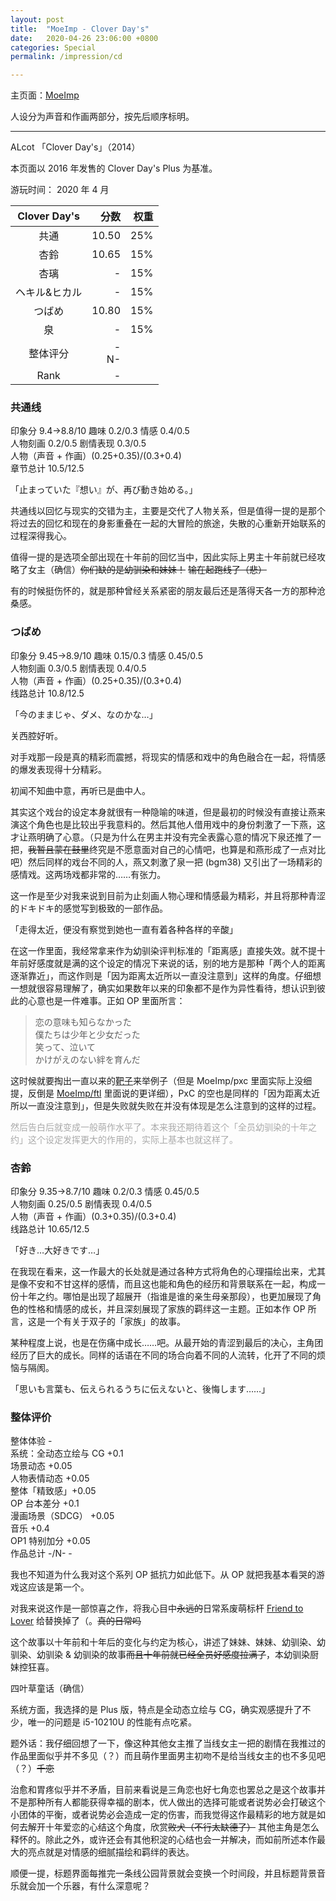 ```yaml
---
layout: post
title:  "MoeImp - Clover Day's"
date:   2020-04-26 23:06:00 +0800
categories: Special
permalink: /impression/cd

---
```


主页面：[MoeImp](http://yoro.xyz/impression)

人设分为声音和作画两部分，按先后顺序标明。

---

ALcot 「Clover Day's」（2014）

本页面以 2016 年发售的 Clover Day's Plus 为基准。

游玩时间： 2020 年 4 月

| Clover Day's | 分数 | 权重 |
| :---------------: |---: |---: |
| 共通 | 10.50 |25%|
| 杏鈴 | 10.65 |15%|
| 杏璃 | - |15%|
| ヘキル&ヒカル | - |15%|
| つばめ | 10.80 |15%|
| 泉 | - |15%|
| 整体评分 | -<br />N- | |
|Rank| - | |

### 共通线

印象分 9.4→8.8/10 趣味 0.2/0.3 情感 0.4/0.5  
人物刻画 0.2/0.5 剧情表现 0.3/0.5  
人物（声音 + 作画）(0.25+0.35)/(0.3+0.4)  
章节总计 10.5/12.5

「止まっていた『想い』が、再び動き始める。」

共通线以回忆与现实的交错为主，主要是交代了人物关系，但是值得一提的是那个将过去的回忆和现在的身影重叠在一起的大冒险的旅途，失散的心重新开始联系的过程深得我心。

值得一提的是选项全部出现在十年前的回忆当中，因此实际上男主十年前就已经攻略了女主（确信）~~你们缺的是幼驯染和妹妹！~~ ~~输在起跑线了（悲）~~

有的时候挺伤怀的，就是那种曾经关系紧密的朋友最后还是落得天各一方的那种沧桑感。

### つばめ

印象分 9.45→8.9/10 趣味 0.15/0.3 情感 0.45/0.5  
人物刻画 0.3/0.5 剧情表现 0.4/0.5  
人物（声音 + 作画）(0.25+0.35)/(0.3+0.4)  
线路总计 10.8/12.5

「今のままじゃ、ダメ、なのかな…」

关西腔好听。

对手戏那一段是真的精彩而震撼，将现实的情感和戏中的角色融合在一起，将情感的爆发表现得十分精彩。

初闻不知曲中意，再听已是曲中人。

其实这个戏台的设定本身就很有一种隐喻的味道，但是最初的时候没有直接让燕来演这个角色也是比较出乎我意料的。然后其他人借用戏中的身份刺激了一下燕，这才让燕明确了心意。（只是为什么在男主并没有完全表露心意的情况下泉还推了一把，~~我暂且蒙在鼓里~~终究是不愿意面对自己的心情吧，也算是和燕形成了一点对比吧）然后同样的戏台不同的人，燕又刺激了泉一把 (bgm38) 又引出了一场精彩的感情戏。这两场戏都非常的……有张力。

这一作是至少对我来说到目前为止刻画人物心理和情感最为精彩，并且将那种青涩的ドキドキ的感觉写到极致的一部作品。

「走得太近，便没有察觉到她也一直有着各种各样的辛酸」

在这一作里面，我经常拿来作为幼驯染评判标准的「距离感」直接失效。就不提十年前好感度就是满的这个设定的情况下来说的话，别的地方是那种「两个人的距离逐渐靠近」，而这作则是「因为距离太近所以一直没注意到」这样的角度。仔细想一想就很容易理解了，确实如果数年以来的印象都不是作为异性看待，想认识到彼此的心意也是一件难事。正如 OP 里面所言：

> 恋の意味も知らなかった  
> 僕たちは少年と少女だった  
> 笑って、泣いて  
> かけがえのない絆を育んだ    

这时候就要掏出一直以来的[靶子](http://yoro.xyz/impression/pxc#空)来举例子（但是 MoeImp/pxc 里面实际上没细提，反倒是 [MoeImp/ftl](http://yoro.xyz/impression/ftl) 里面说的更详细），PxC 的空也是同样的「因为距离太近所以一直没注意到」，但是失败就失败在并没有体现是怎么注意到的这样的过程。

<p style="color: #AAAAAA">然后告白后就变成一般萌作水平了。本来我还期待着这个「全员幼驯染的十年之约」这个设定发挥更大的作用的，实际上基本也就这样了。</p>

### 杏鈴

印象分 9.35→8.7/10 趣味 0.2/0.3 情感 0.45/0.5  
人物刻画 0.25/0.5 剧情表现 0.4/0.5  
人物（声音 + 作画）(0.3+0.35)/(0.3+0.4)  
线路总计 10.65/12.5

「好き…大好きです…」

在我现在看来，这一作最大的长处就是通过各种方式将角色的心理描绘出来，尤其是像不安和不甘这样的感情，而且这也能和角色的经历和背景联系在一起，构成一份十年之约。哪怕是出现了超展开（指谁是谁的亲生母亲那段），也更加展现了角色的性格和情感的成长，并且深刻展现了家族的羁绊这一主题。正如本作 OP 所言，这是一个有关于双子的「家族」的故事。

某种程度上说，也是在伤痛中成长……吧。从最开始的青涩到最后的决心，主角团经历了巨大的成长。同样的话语在不同的场合向着不同的人流转，化开了不同的烦恼与隔阂。

「思いも言葉も、伝えられるうちに伝えないと、後悔します……」

### 整体评价

整体体验 -  
系统：全动态立绘与 CG +0.1  
场景动态 +0.05  
人物表情动态 +0.05  
整体「精致感」+0.05  
OP 台本差分 +0.1  
漫画场景（SDCG） +0.05  
音乐 +0.4  
OP1 特别加分 +0.05  
作品总计 -/N- -

我也不知道为什么我对这个系列 OP 抵抗力如此低下。从 OP 就把我基本看哭的游戏这应该是第一个。

对我来说这作是一部惊喜之作，将我心目中~~永远的~~日常系废萌标杆 [Friend to Lover](http://yoro.xyz/impression/ftl) 给替换掉了（。~~真的日常吗~~

这个故事以十年前和十年后的变化与约定为核心，讲述了妹妹、妹妹、幼驯染、幼驯染、幼驯染 & 幼驯染的故事~~而且十年前就已经全员好感度拉满了~~，本幼驯染厨妹控狂喜。

四叶草童话（确信）

系统方面，我选择的是 Plus 版，特点是全动态立绘与 CG，确实观感提升了不少，唯一的问题是 i5-10210U 的性能有点吃紧。

题外话：我仔细回想了一下，像这种其他女主推了当线女主一把的剧情在我推过的作品里面似乎并不多见（？）而且萌作里面男主初吻不是给当线女主的也不多见吧（？）~~千恋~~

治愈和胃疼似乎并不矛盾，目前来看说是三角恋也好七角恋也罢总之是这个故事并不是那种所有人都能获得幸福的剧本，优人做出的选择可能或者说势必会打破这个小团体的平衡，或者说势必会造成一定的伤害，而我觉得这作最精彩的地方就是如何去解开十年爱恋的心结这个角度，欣赏~~败犬（不行太缺德了）~~ 其他主角是怎么释怀的。除此之外，或许还会有其他积淀的心结也会一并解决，而如前所述本作最大的亮点就是对情感的细腻描绘和羁绊的表达。

顺便一提，标题界面每推完一条线公园背景就会变换一个时间段，并且标题背景音乐就会加一个乐器，有什么深意呢？

